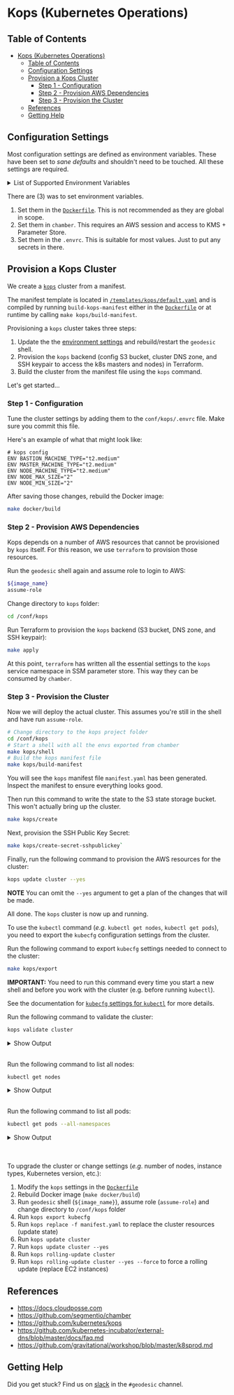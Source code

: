 # Kops (Kubernetes Operations)

## Table of Contents
- [Kops (Kubernetes Operations)](#kops-kubernetes-operations)
  - [Table of Contents](#table-of-contents)
  - [Configuration Settings](#configuration-settings)
  - [Provision a Kops Cluster](#provision-a-kops-cluster)
    - [Step 1 - Configuration](#step-1---configuration)
    - [Step 2 - Provision AWS Dependencies](#step-2---provision-aws-dependencies)
    - [Step 3 - Provision the Cluster](#step-3---provision-the-cluster)
  - [References](#references)
  - [Getting Help](#getting-help)

## Configuration Settings

Most configuration settings are defined as environment variables.  These have been set to _sane defaults_ and shouldn't need to be touched. All these settings are required.

<details>
<summary>List of Supported Environment Variables</summary>

| Environment Variable                               | Description of the setting                                                                    |
| -------------------------------------------------- | --------------------------------------------------------------------------------------------- |
| BASTION_MACHINE_TYPE                               | AWS EC2 instance type of bastion host                                                         |
| KOPS_ADMISSION_CONTROL_ENABLED                     | Toggle if adminission controller should be enabled                                            |
| KOPS_API_LOAD_BALANCER_IDLE_TIMEOUT_SECONDS        | AWS ELB idle connection timeout for the API load balancer                                     |
| KOPS_AUTHORIZATION_RBAC_ENABLED                    | Toggle Kubernetes RBAC support                                                                |
| KOPS_AVAILABILITY_ZONES                            | AWS Availability Zones (AZs) to use. Must all reside in the same region. Use an _odd_ number. |
| KOPS_AWS_IAM_AUTHENTICATOR_ENABLED                 | Toggle IAM Authenticator support                                                              |
| KOPS_BASE_IMAGE                                    | AWS AMI base image for all EC2 instances                                                      |
| KOPS_BASTION_PUBLIC_NAME                           | Hostname that will be used for the bastion instance                                           |
| KOPS_CLOUDWATCH_DETAILED_MONITORING                | Toggle detailed CloudWatch monitoring (increases operating costs)                             |
| KOPS_CLUSTER_AUTOSCALER_ENABLED                    | Toggle the Kubernetes node autoscaler capability                                              |
| KOPS_CLUSTER_NAME                                  | Cluster base hostname (E.g. `${aws_region}.${image_name}`)                                    |
| KOPS_DNS_ZONE                                      | Authoritative DNS Zone that will be populated automatic with hostnames                        |
| KOPS_KUBE_API_SERVER_AUTHORIZATION_MODE            | Ordered list of plug-ins to do authorization on secure port                                   |
| KOPS_KUBE_API_SERVER_AUTHORIZATION_RBAC_SUPER_USER | Username of the Kubernetes Super User                                                         |
| KOPS_NETWORK_CIDR                                  | The network used by kubernetes for `Pods` and `Services` in the cluster                       |
| KOPS_NON_MASQUERADE_CIDR                           | A list of strings in CIDR notation that specify the non-masquerade ranges.                    |
| KOPS_PRIVATE_SUBNETS                               | Subnet CIDRs for all EC2 instances                                                            |
| KOPS_STATE_STORE                                   | S3 Bucket that will be used to store the cluster state (E.g. `${aws_region}.${image_name}`)   |
| KOPS_UTILITY_SUBNETS                               | Subnet CIDRs for the publically facing services (e.g. ingress ELBs)                           |
| KUBERNETES_VERSION                                 | Version of Kubernetes to deploy. Must be compatible with the `kops` release.                  |
| NODE_MACHINE_TYPE                                  | AWS EC2 instance type for the _default_ node pool                                             |
| NODE_MAX_SIZE                                      | Maximum number of EC2 instances in the _default_ node pool                                    |
| NODE_MIN_SIZE                                      | Minimum number of EC2 instances in the _default_ node pool                                    |

**IMPORTANT:**

1.  `KOPS_NETWORK_CIDR` and `KOPS_NON_MASQUERADE_CIDR` **MUST NOT** overlap
2.  `KOPS_KUBE_API_SERVER_AUTHORIZATION_MODE` is a comma-separated list (e.g.`AlwaysAllow`,`AlwaysDeny`,`ABAC`,`Webhook`,`RBAC`,`Node`)

</details>

There are (3) was to set environment variables.

1. Set them in the [`Dockerfile`](../Dockerfile). This is not recommended as they are global in scope.
2. Set them in `chamber`. This requires an AWS session and access to KMS + Parameter Store.
3. Set them in the `.envrc`. This is suitable for most values. Just to put any secrets in there.

## Provision a Kops Cluster

We create a [`kops`](https://github.com/kubernetes/kops) cluster from a manifest.

The manifest template is located in [`/templates/kops/default.yaml`](https://github.com/cloudposse/geodesic/blob/master/rootfs/templates/kops/default.yaml)
and is compiled by running `build-kops-manifest` either in the [`Dockerfile`](Dockerfile) or at runtime by calling `make kops/build-manifest`.

Provisioning a `kops` cluster takes three steps:

1. Update the the [environment settings](#configuration-settings) and rebuild/restart the `geodesic` shell.
2. Provision the `kops` backend (config S3 bucket, cluster DNS zone, and SSH keypair to access the k8s masters and nodes) in Terraform.
3. Build the cluster from the manifest file using the `kops` command.

Let's get started...

### Step 1 - Configuration

Tune the cluster settings by adding them to the `conf/kops/.envrc` file. Make sure you commit this file. 

Here's an example of what that might look like:

```docker
# kops config
ENV BASTION_MACHINE_TYPE="t2.medium"
ENV MASTER_MACHINE_TYPE="t2.medium"
ENV NODE_MACHINE_TYPE="t2.medium"
ENV NODE_MAX_SIZE="2"
ENV NODE_MIN_SIZE="2"
```

After saving those changes, rebuild the Docker image:

```bash
make docker/build
```

### Step 2 - Provision AWS Dependencies

Kops depends on a number of AWS resources that cannot be provisioned by `kops` itself. For this reason, we use `terraform` to provision those resources.


Run the `geodesic` shell again and assume role to login to AWS:

```bash
${image_name}
assume-role
```

Change directory to `kops` folder:

```bash
cd /conf/kops
```

Run Terraform to provision the `kops` backend (S3 bucket, DNS zone, and SSH keypair):

```bash
make apply
```

At this point, `terraform` has written all the essential settings to the `kops` service namespace in SSM parameter store. This way they can be consumed by `chamber`.

### Step 3 - Provision the Cluster

Now we will deploy the actual cluster. This assumes you're still in the shell and have run `assume-role`.

```bash
# Change directory to the kops project folder
cd /conf/kops
# Start a shell with all the envs exported from chamber
make kops/shell
# Build the kops manifest file
make kops/build-manifest
```

You will see the `kops` manifest file `manifest.yaml` has been generated. Inspect the manifest to ensure everything looks good.

Then run this command to write the state to the S3 state storage bucket. This won't actually bring up the cluster. 

```bash
make kops/create
```

Next, provision the SSH Public Key Secret:

```bash
make kops/create-secret-sshpublickey`
```

Finally, run the following command to provision the AWS resources for the cluster:

```bash
kops update cluster --yes
```

**NOTE** You can omit the `--yes` argument to get a plan of the changes that will be made.

All done. The `kops` cluster is now up and running.

To use the `kubectl` command (_e.g._ `kubectl get nodes`, `kubectl get pods`), you need to export the `kubecfg` configuration settings from the cluster.

Run the following command to export `kubecfg` settings needed to connect to the cluster:

```bash
make kops/export
```

**IMPORTANT:** You need to run this command every time you start a new shell and before you work with the cluster (e.g. before running `kubectl`).

See the documentation for [`kubecfg` settings for `kubectl`](https://github.com/kubernetes/kops/blob/master/docs/kubectl.md) for more details.
<br>

Run the following command to validate the cluster:

```bash
kops validate cluster
```

<details><summary>Show Output</summary>

Below is an example of what it should _roughly_ look like (IPs and Availability Zones may differ).

```
✓   (${namespace}-${stage}-admin) kops ⨠  kops validate cluster
Validating cluster ${aws_region}.${image_name}

INSTANCE GROUPS
NAME			ROLE	MACHINETYPE	MIN	MAX	SUBNETS
bastions		Bastion	t2.medium	1	1	utility-${aws_region}a,utility-${aws_region}d,utility-${aws_region}c
master-${aws_region}a	Master	t2.medium	1	1	${aws_region}a
master-${aws_region}c	Master	t2.medium	1	1	${aws_region}c
master-${aws_region}d	Master	t2.medium	1	1	${aws_region}d
nodes			Node	t2.medium	2	2	${aws_region}a,${aws_region}d,${aws_region}c

NODE STATUS
NAME							ROLE	READY
ip-172-20-108-58.${aws_region}.compute.internal	node	True
ip-172-20-125-166.${aws_region}.compute.internal	master	True
ip-172-20-62-206.${aws_region}.compute.internal	master	True
ip-172-20-74-158.${aws_region}.compute.internal	master	True
ip-172-20-88-143.${aws_region}.compute.internal	node	True

Your cluster ${aws_region}.${image_name} is ready
```

</details>
<br>

Run the following command to list all nodes:

```bash
kubectl get nodes
```

<details><summary>Show Output</summary>

Below is an example of what it should _roughly_ look like (IPs and Availability Zones may differ).

```
✓   (${namespace}-${stage}-admin) kops ⨠  kubectl get nodes
NAME                                                STATUS   ROLES    AGE   VERSION
ip-172-20-108-58.${aws_region}.compute.internal    Ready    node     15m   v1.10.8
ip-172-20-125-166.${aws_region}.compute.internal   Ready    master   17m   v1.10.8
ip-172-20-62-206.${aws_region}.compute.internal    Ready    master   18m   v1.10.8
ip-172-20-74-158.${aws_region}.compute.internal    Ready    master   17m   v1.10.8
ip-172-20-88-143.${aws_region}.compute.internal    Ready    node     16m   v1.10.8
```

</details>
<br>

Run the following command to list all pods:

```bash
kubectl get pods --all-namespaces
```

<details><summary>Show Output</summary>

Below is an example of what it should _roughly_ look like (IPs and Availability Zones may differ).

```
✓   (${namespace}-${stage}-admin) backing-services ⨠  kubectl get pods --all-namespaces
NAMESPACE     NAME                                                                        READY   STATUS    RESTARTS   AGE
kube-system   calico-kube-controllers-69c6bdf999-7sfdg                                    1/1     Running   0          1h
kube-system   calico-node-4qlj2                                                           2/2     Running   0          1h
kube-system   calico-node-668x9                                                           2/2     Running   0          1h
kube-system   calico-node-jddc9                                                           2/2     Running   0          1h
kube-system   calico-node-pszd8                                                           2/2     Running   0          1h
kube-system   calico-node-rqfbk                                                           2/2     Running   0          1h
kube-system   dns-controller-75b75f6f5d-tdg9s                                             1/1     Running   0          1h
kube-system   etcd-server-events-ip-172-20-125-166.${aws_region}.compute.internal        1/1     Running   0          1h
kube-system   etcd-server-events-ip-172-20-62-206.${aws_region}.compute.internal         1/1     Running   2          1h
kube-system   etcd-server-events-ip-172-20-74-158.${aws_region}.compute.internal         1/1     Running   0          1h
kube-system   etcd-server-ip-172-20-125-166.${aws_region}.compute.internal               1/1     Running   0          1h
kube-system   etcd-server-ip-172-20-62-206.${aws_region}.compute.internal                1/1     Running   2          1h
kube-system   etcd-server-ip-172-20-74-158.${aws_region}.compute.internal                1/1     Running   0          1h
kube-system   kube-apiserver-ip-172-20-125-166.${aws_region}.compute.internal            1/1     Running   0          1h
kube-system   kube-apiserver-ip-172-20-62-206.${aws_region}.compute.internal             1/1     Running   3          1h
kube-system   kube-apiserver-ip-172-20-74-158.${aws_region}.compute.internal             1/1     Running   0          1h
kube-system   kube-controller-manager-ip-172-20-125-166.${aws_region}.compute.internal   1/1     Running   0          1h
kube-system   kube-controller-manager-ip-172-20-62-206.${aws_region}.compute.internal    1/1     Running   0          1h
kube-system   kube-controller-manager-ip-172-20-74-158.${aws_region}.compute.internal    1/1     Running   0          1h
kube-system   kube-dns-5fbcb4d67b-kp2pp                                                   3/3     Running   0          1h
kube-system   kube-dns-5fbcb4d67b-wg6gv                                                   3/3     Running   0          1h
kube-system   kube-dns-autoscaler-6874c546dd-tvbhq                                        1/1     Running   0          1h
kube-system   kube-proxy-ip-172-20-108-58.${aws_region}.compute.internal                 1/1     Running   0          1h
kube-system   kube-proxy-ip-172-20-125-166.${aws_region}.compute.internal                1/1     Running   0          1h
kube-system   kube-proxy-ip-172-20-62-206.${aws_region}.compute.internal                 1/1     Running   0          1h
kube-system   kube-proxy-ip-172-20-74-158.${aws_region}.compute.internal                 1/1     Running   0          1h
kube-system   kube-proxy-ip-172-20-88-143.${aws_region}.compute.internal                 1/1     Running   0          1h
kube-system   kube-scheduler-ip-172-20-125-166.${aws_region}.compute.internal            1/1     Running   0          1h
kube-system   kube-scheduler-ip-172-20-62-206.${aws_region}.compute.internal             1/1     Running   0          1h
kube-system   kube-scheduler-ip-172-20-74-158.${aws_region}.compute.internal             1/1     Running   0          1h
```

</details>
<br>
<br>

To upgrade the cluster or change settings (_e.g_. number of nodes, instance types, Kubernetes version, etc.):

1. Modify the `kops` settings in the [`Dockerfile`](Dockerfile)
2. Rebuild Docker image (`make docker/build`)
3. Run `geodesic` shell (`${image_name}`), assume role (`assume-role`) and change directory to `/conf/kops` folder
4. Run `kops export kubecfg`
5. Run `kops replace -f manifest.yaml` to replace the cluster resources (update state)
6. Run `kops update cluster`
7. Run `kops update cluster --yes`
8. Run `kops rolling-update cluster`
9. Run `kops rolling-update cluster --yes --force` to force a rolling update (replace EC2 instances)
   <br>


## References

- https://docs.cloudposse.com
- https://github.com/segmentio/chamber
- https://github.com/kubernetes/kops
- https://github.com/kubernetes-incubator/external-dns/blob/master/docs/faq.md
- https://github.com/gravitational/workshop/blob/master/k8sprod.md

## Getting Help

Did you get stuck? Find us on [slack](https://slack.cloudposse.com) in the `#geodesic` channel.

